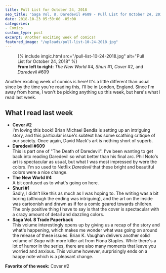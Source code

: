```yaml
---
title: Pull List for October 24, 2018
seo_title: 'Saga Vol. 8, Daredevil #609 - Pull List for October 24, 2018'
date: 2018-10-23 05:50:00 -05:00
categories:
- Comics
custom_type: post
excerpt: Another exciting week of comics!
featured_image: "/uploads/pull-list-10-24-2018.jpg"
---
```


<figure class="extendout">
  {% include imgic.html src="/pull-list-10-24-2018.jpg" alt="Pull List for October 24, 2018" %}
  <figcaption><strong>From left to right:</strong> <em>The New World</em> #4, <em>Shuri</em> #1, <em>Cover</em> #2, and <em>Daredevil</em> #609</figcaption>
</figure>

Another exciting week of comics is here! It's a little different than usual since by the time you're reading this, I'll be in London, England. Since I'm away from home, I won't be picking anything up this week, but here's what I read last week.

## What I read last week

- **Cover #2**  
  I'm loving this book! Brian Michael Bendis is setting up an intriguing story, and this particular issue's subtext has some scathing critique of our society. Once again, David Mack's art is nothing short of superb.
- **Daredevil #609**  
  This is part one of "The Death of Daredevil". I've been wanting to get back into reading Daredevil so what better than his final arc. Phil Noto's art is spectacular as usual, but what I was most impressed by were the colors. I'm so used to Netflix _Daredevil_ that these bright and beautiful colors were a nice change.
- **The New World #4**  
  A bit confused as to what's going on here.
- **Shuri #1**  
  Sadly, I didn't like this as much as I was hoping to. The writing was a bit boring (although the ending was intriguing), and the art on the inside was cartoonish and drawn as if for a comic geared towards children. The only positive thing I have to say is that the cover is spectacular with a crazy amount of detail and dazzling colors.
- **Saga Vol. 8 Trade Paperback**  
  This volume interestingly opens up by giving us a recap of the story and what's happening, which makes me wonder what was going on around the release of these issues. Brian K. Vaughan delivers another solid volume of _Saga_ with more killer art from Fiona Staples. While there's a lot of humor in the series, there are also many moments that leave you worried and anxious. This volume however, surprisingly ends on a happy note which is a pleasant change.

**Favorite of the week:** Cover #2
